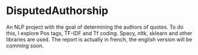 # DisputedAuthorship
An NLP project with the goal of determining the authors of quotes.
To do this, I explore Pos tags, TF-IDF and Tf coding. Spacy, nltk, sklearn and other libraries are used. 
The report is actually in french, the english version will be comming soon.

